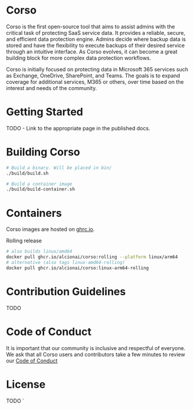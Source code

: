 # Corso

Corso is the first open-source tool that aims to assist admins with the
critical task of protecting SaaS service data. It provides a reliable, secure,
and efficient data protection engine. Admins decide where backup data is
stored and have the flexibility to execute backups of their desired service
through an intuitive interface. As Corso evolves, it can become a great
building block for more complex data protection workflows.

Corso is initially focused on protecting data in Microsoft 365 services such
as Exchange, OneDrive, SharePoint, and Teams. The goals is to expand coverage
for additional services, M365 or others, over time based on the interest and 
needs of the community.

# Getting Started

TODO - Link to the appropriate page in the published docs.

# Building Corso

```sh
# Build a binary. Will be placed in bin/
./build/build.sh 

# Build a container image
./build/build-container.sh 
```

# Containers

Corso images are hosted on [ghrc.io](https://github.com/alcionai/corso/pkgs/container/corso).

Rolling release
```sh
# also builds linux/amd64
docker pull ghcr.io/alcionai/corso:rolling --platform linux/arm64
# alternative (also tags linux-amd64-rolling)
docker pull ghcr.io/alcionai/corso:linux-arm64-rolling
```

# Contribution Guidelines

TODO 

# Code of Conduct

It is important that our community is inclusive and respectful of everyone.
We ask that all Corso users and contributors take a few minutes to review our
[Code of Conduct](CODE_OF_CONDUCT.md)

# License

TODO
`
